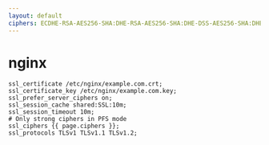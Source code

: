 ```yaml
---
layout: default
ciphers: ECDHE-RSA-AES256-SHA:DHE-RSA-AES256-SHA:DHE-DSS-AES256-SHA:DHE-RSA-AES128-SHA:DHE-DSS-AES128-SHA
---
```


nginx
=====

	ssl_certificate /etc/nginx/example.com.crt;
	ssl_certificate_key /etc/nginx/example.com.key;
	ssl_prefer_server_ciphers on;
	ssl_session_cache shared:SSL:10m;
	ssl_session_timeout 10m;
	# Only strong ciphers in PFS mode
	ssl_ciphers {{ page.ciphers }};
	ssl_protocols TLSv1 TLSv1.1 TLSv1.2;
